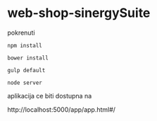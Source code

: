 # web-shop-sinergySuite

pokrenuti

`npm install`

`bower install`

`gulp default`

`node server`

aplikacija ce biti dostupna na 

http://localhost:5000/app/app.html#/
